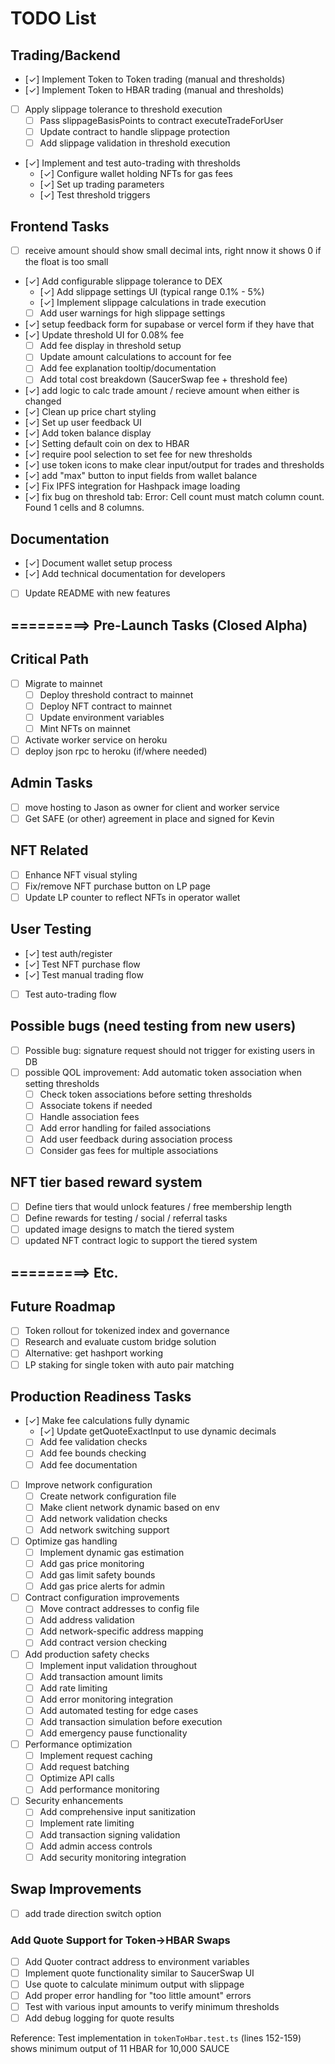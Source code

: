 # TODO List

## Trading/Backend

- [✓] Implement Token to Token trading (manual and thresholds)
- [✓] Implement Token to HBAR trading (manual and thresholds)
- [ ] Apply slippage tolerance to threshold execution
  - [ ] Pass slippageBasisPoints to contract executeTradeForUser
  - [ ] Update contract to handle slippage protection
  - [ ] Add slippage validation in threshold execution
- [✓] Implement and test auto-trading with thresholds
  - [✓] Configure wallet holding NFTs for gas fees
  - [✓] Set up trading parameters
  - [✓] Test threshold triggers

## Frontend Tasks

- [ ] receive amount should show small decimal ints, right nnow it shows 0 if the float is too small
- [✓] Add configurable slippage tolerance to DEX
  - [✓] Add slippage settings UI (typical range 0.1% - 5%)
  - [✓] Implement slippage calculations in trade execution
  - [ ] Add user warnings for high slippage settings
- [✓] setup feedback form for supabase or vercel form if they have that
- [✓] Update threshold UI for 0.08% fee
  - [ ] Add fee display in threshold setup
  - [ ] Update amount calculations to account for fee
  - [ ] Add fee explanation tooltip/documentation
  - [ ] Add total cost breakdown (SaucerSwap fee + threshold fee)
- [✓] add logic to calc trade amount / recieve amount when either is changed
- [✓] Clean up price chart styling
- [✓] Set up user feedback UI
- [✓] Add token balance display
- [✓] Setting default coin on dex to HBAR
- [✓] require pool selection to set fee for new thresholds
- [✓] use token icons to make clear input/output for trades and thresholds
- [✓] add "max" button to input fields from wallet balance
- [✓] Fix IPFS integration for Hashpack image loading
- [✓] fix bug on threshold tab: Error: Cell count must match column count. Found 1 cells and 8 columns.

## Documentation

- [✓] Document wallet setup process
- [✓] Add technical documentation for developers
- [ ] Update README with new features

## =========> Pre-Launch Tasks (Closed Alpha)

## Critical Path

- [ ] Migrate to mainnet
  - [ ] Deploy threshold contract to mainnet
  - [ ] Deploy NFT contract to mainnet
  - [ ] Update environment variables
  - [ ] Mint NFTs on mainnet
- [ ] Activate worker service on heroku
- [ ] deploy json rpc to heroku (if/where needed)

## Admin Tasks

- [ ] move hosting to Jason as owner for client and worker service
- [ ] Get SAFE (or other) agreement in place and signed for Kevin

## NFT Related

- [ ] Enhance NFT visual styling
- [ ] Fix/remove NFT purchase button on LP page
- [ ] Update LP counter to reflect NFTs in operator wallet

## User Testing

- [✓] test auth/register
- [✓] Test NFT purchase flow
- [✓] Test manual trading flow
- [ ] Test auto-trading flow 

## Possible bugs (need testing from new users)

- [ ] Possible bug: signature request should not trigger for existing users in DB
- [ ] possible QOL improvement: Add automatic token association when setting thresholds
    - [ ] Check token associations before setting thresholds
    - [ ] Associate tokens if needed
    - [ ] Handle association fees
    - [ ] Add error handling for failed associations
    - [ ] Add user feedback during association process
    - [ ] Consider gas fees for multiple associations

## NFT tier based reward system

- [ ] Define tiers that would unlock features / free membership length
- [ ] Define rewards for testing / social / referral tasks
- [ ] updated image designs to match the tiered system
- [ ] updated NFT contract logic to support the tiered system

## =========> Etc.

## Future Roadmap

- [ ] Token rollout for tokenized index and governance
- [ ] Research and evaluate custom bridge solution
- [ ] Alternative: get hashport working
- [ ] LP staking for single token with auto pair matching

## Production Readiness Tasks

- [✓] Make fee calculations fully dynamic
  - [✓] Update getQuoteExactInput to use dynamic decimals
  - [ ] Add fee validation checks
  - [ ] Add fee bounds checking
  - [ ] Add fee documentation

- [ ] Improve network configuration
  - [ ] Create network configuration file
  - [ ] Make client network dynamic based on env
  - [ ] Add network validation checks
  - [ ] Add network switching support

- [ ] Optimize gas handling
  - [ ] Implement dynamic gas estimation
  - [ ] Add gas price monitoring
  - [ ] Add gas limit safety bounds
  - [ ] Add gas price alerts for admin

- [ ] Contract configuration improvements
  - [ ] Move contract addresses to config file
  - [ ] Add address validation
  - [ ] Add network-specific address mapping
  - [ ] Add contract version checking

- [ ] Add production safety checks
  - [ ] Implement input validation throughout
  - [ ] Add transaction amount limits
  - [ ] Add rate limiting
  - [ ] Add error monitoring integration
  - [ ] Add automated testing for edge cases
  - [ ] Add transaction simulation before execution
  - [ ] Add emergency pause functionality

- [ ] Performance optimization
  - [ ] Implement request caching
  - [ ] Add request batching
  - [ ] Optimize API calls
  - [ ] Add performance monitoring

- [ ] Security enhancements
  - [ ] Add comprehensive input sanitization
  - [ ] Implement rate limiting
  - [ ] Add transaction signing validation
  - [ ] Add admin access controls
  - [ ] Add security monitoring integration

## Swap Improvements

- [ ] add trade direction switch option

### Add Quote Support for Token->HBAR Swaps

- [ ] Add Quoter contract address to environment variables
- [ ] Implement quote functionality similar to SaucerSwap UI
- [ ] Use quote to calculate minimum output with slippage
- [ ] Add proper error handling for "too little amount" errors
- [ ] Test with various input amounts to verify minimum thresholds
- [ ] Add debug logging for quote results

Reference: Test implementation in `tokenToHbar.test.ts` (lines 152-159) shows minimum output of 11 HBAR for 10,000 SAUCE

